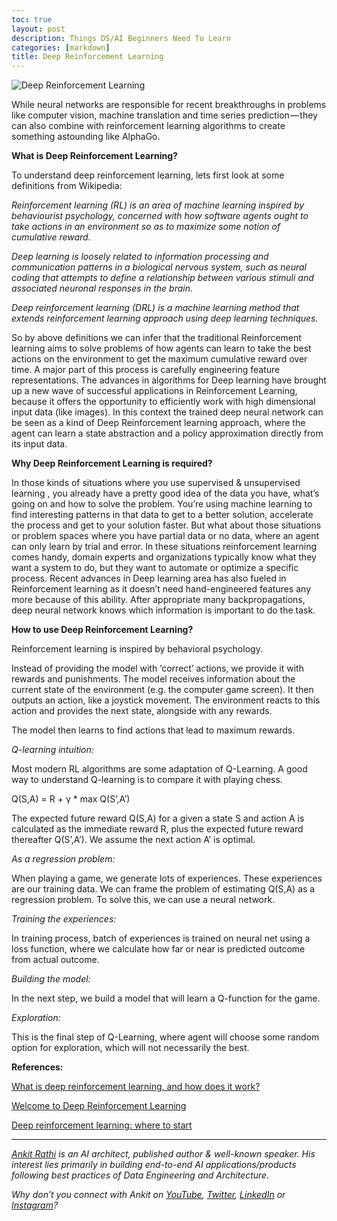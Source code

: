 ```yaml
---
toc: true
layout: post
description: Things DS/AI Beginners Need To Learn
categories: [markdown]
title: Deep Reinforcement Learning
---
```


![Deep Reinforcement Learning](https://cdn-images-1.medium.com/max/800/0*0Nip07piZC-vdSJE.)

While neural networks are responsible for recent breakthroughs in problems like computer vision, machine translation and time series prediction — they can also combine with reinforcement learning algorithms to create something astounding like AlphaGo.

**What is Deep Reinforcement Learning?**

To understand deep reinforcement learning, lets first look at some definitions from Wikipedia:

*Reinforcement learning (RL) is an area of machine learning inspired by behaviourist psychology, concerned with how software agents ought to take actions in an environment so as to maximize some notion of cumulative reward.*

*Deep learning is loosely related to information processing and communication patterns in a biological nervous system, such as neural coding that attempts to define a relationship between various stimuli and associated neuronal responses in the brain.*

*Deep reinforcement learning (DRL) is a machine learning method that extends reinforcement learning approach using deep learning techniques.*

So by above definitions we can infer that the traditional Reinforcement learning aims to solve problems of how agents can learn to take the best actions on the environment to get the maximum cumulative reward over time. A major part of this process is carefully engineering feature representations. The advances in algorithms for Deep learning have brought up a new wave of successful applications in Reinforcement Learning, because it offers the opportunity to efficiently work with high dimensional input data (like images). In this context the trained deep neural network can be seen as a kind of Deep Reinforcement learning approach, where the agent can learn a state abstraction and a policy approximation directly from its input data.

**Why Deep Reinforcement Learning is required?**

In those kinds of situations where you use supervised & unsupervised learning , you already have a pretty good idea of the data you have, what’s going on and how to solve the problem. You’re using machine learning to find interesting patterns in that data to get to a better solution, accelerate the process and get to your solution faster. But what about those situations or problem spaces where you have partial data or no data, where an agent can only learn by trial and error. In these situations reinforcement learning comes handy, domain experts and organizations typically know what they want a system to do, but they want to automate or optimize a specific process. Recent advances in Deep learning area has also fueled in Reinforcement learning as it doesn’t need hand-engineered features any more because of this ability. After appropriate many backpropagations, deep neural network knows which information is important to do the task.

**How to use Deep Reinforcement Learning?**

Reinforcement learning is inspired by behavioral psychology.

Instead of providing the model with ‘correct’ actions, we provide it with rewards and punishments. The model receives information about the current state of the environment (e.g. the computer game screen). It then outputs an action, like a joystick movement. The environment reacts to this action and provides the next state, alongside with any rewards.

The model then learns to find actions that lead to maximum rewards.

*Q-learning intuition:*

Most modern RL algorithms are some adaptation of Q-Learning. A good way to understand Q-learning is to compare it with playing chess.

Q(S,A) = R + γ \* max Q(S’,A’)

The expected future reward Q(S,A) for a given a state S and action A is calculated as the immediate reward R, plus the expected future reward thereafter Q(S’,A’). We assume the next action A’ is optimal.

*As a regression problem:*

When playing a game, we generate lots of experiences. These experiences are our training data. We can frame the problem of estimating Q(S,A) as a regression problem. To solve this, we can use a neural network.

*Training the experiences:*

In training process, batch of experiences is trained on neural net using a loss function, where we calculate how far or near is predicted outcome from actual outcome.

*Building the model:*

In the next step, we build a model that will learn a Q-function for the game.

*Exploration:*

This is the final step of Q-Learning, where agent will choose some random option for exploration, which will not necessarily the best.

**References:**

[What is deep reinforcement learning, and how does it work?](https://www.quora.com/What-is-deep-reinforcement-learning-and-how-does-it-work)

[Welcome to Deep Reinforcement Learning](https://towardsdatascience.com/welcome-to-deep-reinforcement-learning-part-1-dqn-c3cab4d41b6b)

[Deep reinforcement learning: where to start](https://medium.freecodecamp.org/deep-reinforcement-learning-where-to-start-291fb0058c01)

------------------------------------------------------------------------

[*Ankit Rathi*](https://www.ankitrathi.com/) *is an AI architect, published author & well-known speaker. His interest lies primarily in building end-to-end AI applications/products following best practices of Data Engineering and Architecture.*

*Why don’t you connect with Ankit on* [*YouTube*](https://www.youtube.com/channel/UCrIv4EU2tFX8VhhT0oCnDnw)*,* [*Twitter*](https://twitter.com/rathiankit)*,* [*LinkedIn*](https://www.linkedin.com/in/ankitrathi/) *or* [*Instagram*](https://instagram.com/ankitrathi/)*?*
